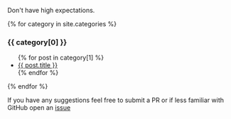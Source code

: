 Don't have high expectations.

{% for category in site.categories %}
  <h3>{{ category[0] }}</h3>
  <ul>
    {% for post in category[1] %}
      <li><a href="{{ post.url }}">{{ post.title }}</a></li>
    {% endfor %}
  </ul>
{% endfor %}

If you have any suggestions feel free to submit a PR or if less familiar with GitHub open an [issue](https://github.com/iCalculated/2019Notes/issues/newcd)